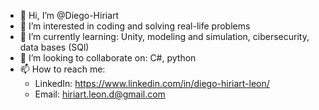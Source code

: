 - 👋 Hi, I’m @Diego-Hiriart
- 👀 I’m interested in coding and solving real-life problems
- 🌱 I’m currently learning: Unity, modeling and simulation, cibersecurity, data bases (SQl)
- 💞️ I’m looking to collaborate on: C#, python
- 📫 How to reach me: 
  - LinkedIn: https://www.linkedin.com/in/diego-hiriart-leon/
  - Email: hiriart.leon.d@gmail.com

<!---
Diego-Hiriart/Diego-Hiriart is a ✨ special ✨ repository because its `README.md` (this file) appears on your GitHub profile.
You can click the Preview link to take a look at your changes.
--->
